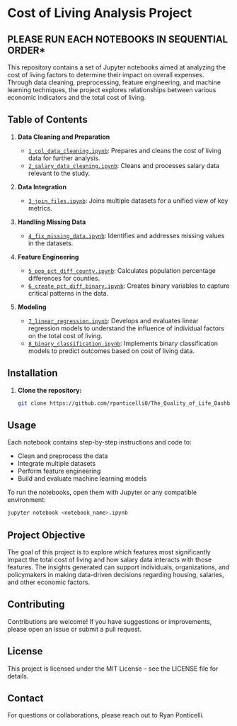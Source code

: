 # Cost of Living Analysis Project

## **PLEASE RUN EACH NOTEBOOKS IN SEQUENTIAL ORDER***

This repository contains a set of Jupyter notebooks aimed at analyzing the cost of living factors to determine their impact on overall expenses. Through data cleaning, preprocessing, feature engineering, and machine learning techniques, the project explores relationships between various economic indicators and the total cost of living.

## Table of Contents

1. **Data Cleaning and Preparation**
   - [`1_col_data_cleaning.ipynb`](./1_col_data_cleaning.ipynb): Prepares and cleans the cost of living data for further analysis.
   - [`2_salary_data_cleaning.ipynb`](./2_salary_data_cleaning.ipynb): Cleans and processes salary data relevant to the study.

2. **Data Integration**
   - [`3_join_files.ipynb`](./3_join_files.ipynb): Joins multiple datasets for a unified view of key metrics.

3. **Handling Missing Data**
   - [`4_fix_missing_data.ipynb`](./4_fix_missing_data.ipynb): Identifies and addresses missing values in the datasets.

4. **Feature Engineering**
   - [`5_pop_pct_diff_county.ipynb`](./5_pop_pct_diff_county.ipynb): Calculates population percentage differences for counties.
   - [`6_create_pct_diff_binary.ipynb`](./6_create_pct_diff_binary.ipynb): Creates binary variables to capture critical patterns in the data.

5. **Modeling**
   - [`7_linear_regression.ipynb`](./7_linear_regression.ipynb): Develops and evaluates linear regression models to understand the influence of individual factors on the total cost of living.
   - [`8_binary_classification.ipynb`](./8_binary_classification.ipynb): Implements binary classification models to predict outcomes based on cost of living data.


## Installation

1. **Clone the repository:**
   ```bash
   git clone https://github.com/rponticelli0/The_Quality_of_Life_Dashboard.git
    ```
## Usage

Each notebook contains step-by-step instructions and code to:
- Clean and preprocess the data
- Integrate multiple datasets
- Perform feature engineering
- Build and evaluate machine learning models

To run the notebooks, open them with Jupyter or any compatible environment:
```bash
jupyter notebook <notebook_name>.ipynb
```

## Project Objective

The goal of this project is to explore which features most significantly impact the total cost of living and how salary data interacts with those features. The insights generated can support individuals, organizations, and policymakers in making data-driven decisions regarding housing, salaries, and other economic factors.


## Contributing
Contributions are welcome! If you have suggestions or improvements, please open an issue or submit a pull request.


## License
This project is licensed under the MIT License – see the LICENSE file for details.


## Contact
For questions or collaborations, please reach out to Ryan Ponticelli.

